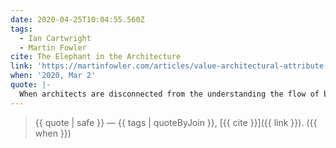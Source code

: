 ```yaml
---
date: 2020-04-25T10:04:55.560Z
tags:
  - Ian Cartwright
  - Martin Fowler
cite: The Elephant in the Architecture
link: 'https://martinfowler.com/articles/value-architectural-attribute.html'
when: '2020, Mar 2'
quote: |-
  When architects are disconnected from the understanding the flow of business value, it raises costs both in wasted technical effort and in loss of opportunities presented by changes in the environment.
---
```


> {{ quote | safe }}
> — {{ tags | quoteByJoin }}, [{{ cite }}]({{ link }}). ({{ when }})
